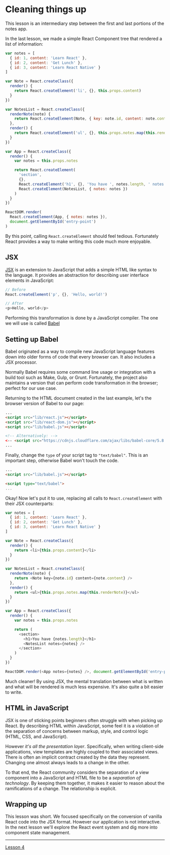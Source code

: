 # Cleaning things up

This lesson is an intermediary step between the first and last portions of the
notes app.

In the last lesson, we made a simple React Component tree that rendered a list
of information:

```javascript
var notes = [
  { id: 1, content: 'Learn React' },
  { id: 2, content: 'Get Lunch' },
  { id: 3, content: 'Learn React Native' }
]

var Note = React.createClass({
  render() {
    return React.createElement('li', {}, this.props.content)
  }
})

var NotesList = React.createClass({
  renderNote(note) {
    return React.createElement(Note, { key: note.id, content: note.content })
  },
  render() {
    return React.createElement('ul', {}, this.props.notes.map(this.renderNote))
  }
})

var App = React.createClass({
  render() {
    var notes = this.props.notes

    return React.createElement(
      'section',
      {},
      React.createElement('h1', {}, 'You have ', notes.length, ' notes'),
      React.createElement(NotesList, { notes: notes })
    )
  }
})

ReactDOM.render(
  React.createElement(App, { notes: notes }),
  document.getElementById('entry-point')
)
```

By this point, calling `React.createElement` should feel tedious. Fortunately
React provides a way to make writing this code much more enjoyable.

## JSX

[JSX](https://facebook.github.io/react/docs/jsx-in-depth.html) is an extension
to JavaScript that adds a simple HTML like syntax to the language. It provides
an abstraction for describing user interface elements in JavaScript:

```javascript
// Before
React.createElement('p', {}, 'Hello, world!')

// After
<p>Hello, world</p>
```

Performing this transformation is done by a JavaScript compiler. The one we will
use is called [Babel](https://babeljs.io)

## Setting up Babel

Babel originated as a way to compile new JavaScript language features down into
older forms of code that every browser can. It also includes a JSX processor.

Normally Babel requires some command line usage or integration with a build tool
such as Make, Gulp, or Grunt. Fortunately, the project also maintains a version
that can perform code transformation in the browser; perfect for our use case.

Returning to the HTML document created in the last example, let's the browser
version of Babel to our page:

```html
...
<script src="lib/react.js"></script>
<script src="lib/react-dom.js"></script>
<script src="lib/babel.js"></script>

<!-- Alternatively: -->
<-- <script src="https://cdnjs.cloudflare.com/ajax/libs/babel-core/5.8.34/browser.js"></script> -->
...
```

Finally, change the `type` of your script tag to `"text/babel"`. This is an
important step, otherwise Babel won't touch the code.

```html
...
<script src="lib/babel.js"></script>

<script type="text/babel">
...
```

Okay! Now let's put it to use, replacing all calls to `React.createElement` with
their JSX counterparts:

```javascript
var notes = [
  { id: 1, content: 'Learn React' },
  { id: 2, content: 'Get Lunch' },
  { id: 3, content: 'Learn React Native' }
]

var Note = React.createClass({
  render() {
    return <li>{this.props.content}</li>
  }
})

var NotesList = React.createClass({
  renderNote(note) {
    return <Note key={note.id} content={note.content} />
  },
  render() {
    return <ul>{this.props.notes.map(this.renderNote)}</ul>
  }
})

var App = React.createClass({
  render() {
    var notes = this.props.notes

    return (
      <section>
        <h1>You have {notes.length}</h1>
        <NotesList notes={notes} />
      </section>
    )
  }
})

ReactDOM.render(<App notes={notes} />, document.getElementById('entry-point'))
```

Much cleaner! By using JSX, the mental translation between what is written and
what will be rendered is much less expensive. It's also quite a bit easier to
write.

## HTML in JavaScript

JSX is one of sticking points beginners often struggle with when picking up
React. By describing HTML within JavaScript, some feel it is a violation of the
separation of concerns between markup, style, and control logic (HTML, CSS, and
JavaScript).

However _it's all the presentation layer_. Specifically, when writing
client-side applications, view templates are highly coupled to their associated
views. There is often an implicit contract created by the data they represent.
Changing one almost always leads to a change in the other.

To that end, the React community considers the separation of a view component
into a JavaScript and HTML file to be a _separation of technology_. By keeping
them together, it makes it easier to reason about the ramifications of a change.
The relationship is explicit.

## Wrapping up

This lesson was short. We focused specifically on the conversion of vanilla
React code into the JSX format. However our application is not interactive. In
the next lesson we'll explore the React event system and dig more into component
state management.

---

[Lesson 4](../3-events-and-state/index.html)
